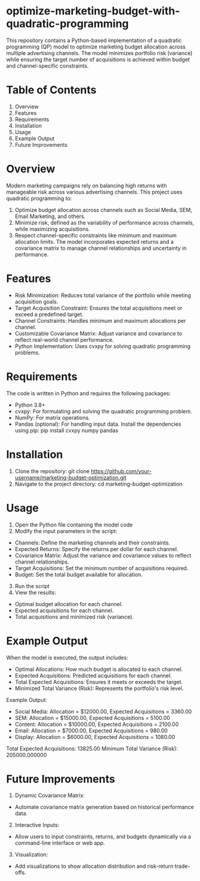 # optimize-marketing-budget-with-quadratic-programming
 
This repository contains a Python-based implementation of a quadratic programming (QP) model to optimize marketing budget allocation across multiple advertising channels. The model minimizes portfolio risk (variance) while ensuring the target number of acquisitions is achieved within budget and channel-specific constraints.

# Table of Contents
1. Overview
2. Features
3. Requirements
4. Installation
5. Usage
6. Example Output
7. Future Improvements

# Overview
Modern marketing campaigns rely on balancing high returns with manageable risk across various advertising channels. This project uses quadratic programming to:

1. Optimize budget allocation across channels such as Social Media, SEM, Email Marketing, and others.
2. Minimize risk, defined as the variability of performance across channels, while maximizing acquisitions.
3. Respect channel-specific constraints like minimum and maximum allocation limits.
The model incorporates expected returns and a covariance matrix to manage channel relationships and uncertainty in performance.

# Features
- Risk Minimization: Reduces total variance of the portfolio while meeting acquisition goals.
- Target Acquisition Constraint: Ensures the total acquisitions meet or exceed a predefined target.
- Channel Constraints: Handles minimum and maximum allocations per channel.
- Customizable Covariance Matrix: Adjust variance and covariance to reflect real-world channel performance.
- Python Implementation: Uses cvxpy for solving quadratic programming problems.

# Requirements
The code is written in Python and requires the following packages:

- Python 3.8+
- cvxpy: For formulating and solving the quadratic programming problem.
- NumPy: For matrix operations.
- Pandas (optional): For handling input data.
Install the dependencies using pip:
pip install cvxpy numpy pandas

# Installation
1. Clone the repository:
git clone https://github.com/your-username/marketing-budget-optimization.git
2. Navigate to the project directory:
cd marketing-budget-optimization

# Usage
1. Open the Python file containing the model code
2. Modify the input parameters in the script:

- Channels: Define the marketing channels and their constraints.
- Expected Returns: Specify the returns per dollar for each channel.
- Covariance Matrix: Adjust the variance and covariance values to reflect channel relationships.
- Target Acquisitions: Set the minimum number of acquisitions required.
- Budget: Set the total budget available for allocation.

3. Run the script
4. View the results:
- Optimal budget allocation for each channel.
- Expected acquisitions for each channel.
- Total acquisitions and minimized risk (variance).

# Example Output
When the model is executed, the output includes:

- Optimal Allocations: How much budget is allocated to each channel.
- Expected Acquisitions: Predicted acquisitions for each channel.
- Total Expected Acquisitions: Ensures it meets or exceeds the target.
- Minimized Total Variance (Risk): Represents the portfolio's risk level.

Example Output:
- Social Media: Allocation = $12000.00, Expected Acquisitions = 3360.00
- SEM: Allocation = $15000.00, Expected Acquisitions = 5100.00
- Content: Allocation = $10000.00, Expected Acquisitions = 2100.00
- Email: Allocation = $7000.00, Expected Acquisitions = 980.00
- Display: Allocation = $6000.00, Expected Acquisitions = 1080.00

Total Expected Acquisitions: 13825.00
Minimum Total Variance (Risk): 205000.000000

# Future Improvements
1. Dynamic Covariance Matrix:
- Automate covariance matrix generation based on historical performance data.
2. Interactive Inputs:
- Allow users to input constraints, returns, and budgets dynamically via a command-line interface or web app.
3. Visualization:
- Add visualizations to show allocation distribution and risk-return trade-offs.
